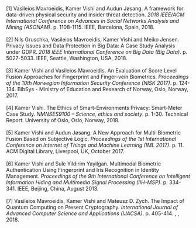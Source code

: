 [1] Vasileios Mavroeidis, Kamer Vishi and Audun Jøsang. A framework for data-driven physical security and insider threat detection. *2018 IEEE/ACM International Conference on Advances in Social Networks Analysis and Mining (ASONAM)*. p. 1108-1115. IEEE, Barcelona, Spain,  2018.<br/><br/>[2] Nils Gruschka, Vasileios Mavroeidis, Kamer Vishi and Meiko Jensen. Privacy Issues and Data Protection in Big Data: A Case Study Analysis under GDPR. *2018 IEEE International Conference on Big Data (Big Data)*. p. 5027-5033. IEEE, Seattle, Washington, USA,  2018.<br/><br/>[3] Kamer Vishi and Vasileios Mavroeidis. An Evaluation of Score Level Fusion Approaches for Fingerprint and Finger-vein Biometrics. *Proceedings of the 10th Norwegian Information Security Conference (NISK 2017)*. p. 124-134. BibSys - Ministry of Education and Research of Norway, Oslo, Norway,  2017.<br/><br/>[4] Kamer Vishi. The Ethics of Smart-Environments Privacy: Smart-Meter Case Study. *NMNSES9100 – Science, ethics and society*. p. 1-30. Technical Report. University of Oslo, Oslo, Norway,  2018.<br/><br/>[5] Kamer Vishi and Audun Jøsang. A New Approach for Multi-Biometric Fusion Based on Subjective Logic. *Proceedings of the 1st International Conference on Internet of Things and Machine Learning (IML 2017)*. p. 11. ACM Digital Library, Liverpool, UK, October 2017.<br/><br/>[6] Kamer Vishi and Sule Yildirim Yayilgan. Multimodal Biometric Authentication Using Fingerprint and Iris Recognition in Identity Management. *Proceedings of the 9th International Conference on Intelligent Information Hiding and Multimedia Signal Processing (IIH-MSP)*. p. 334-341. IEEE, Beijing, China, August 2013.<br/><br/>[7] Vasileios Mavroeidis, Kamer Vishi and Mateusz D. Zych. The Impact of Quantum Computing on Present Cryptography. *International Journal of Advanced Computer Science and Applications (IJACSA)*. p. 405-414. , ,  2018.<br/><br/>